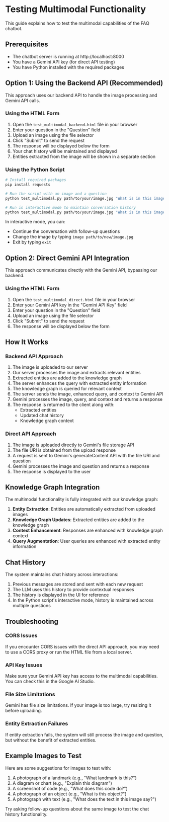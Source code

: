 # Testing Multimodal Functionality

This guide explains how to test the multimodal capabilities of the FAQ chatbot.

## Prerequisites

- The chatbot server is running at http://localhost:8000
- You have a Gemini API key (for direct API testing)
- You have Python installed with the required packages

## Option 1: Using the Backend API (Recommended)

This approach uses our backend API to handle the image processing and Gemini API calls.

### Using the HTML Form

1. Open the `test_multimodal_backend.html` file in your browser
2. Enter your question in the "Question" field
3. Upload an image using the file selector
4. Click "Submit" to send the request
5. The response will be displayed below the form
6. Your chat history will be maintained and displayed
7. Entities extracted from the image will be shown in a separate section

### Using the Python Script

```bash
# Install required packages
pip install requests

# Run the script with an image and a question
python test_multimodal.py path/to/your/image.jpg "What is in this image?"

# Run in interactive mode to maintain conversation history
python test_multimodal.py path/to/your/image.jpg "What is in this image?" --interactive
```

In interactive mode, you can:
- Continue the conversation with follow-up questions
- Change the image by typing `image path/to/new/image.jpg`
- Exit by typing `exit`

## Option 2: Direct Gemini API Integration

This approach communicates directly with the Gemini API, bypassing our backend.

### Using the HTML Form

1. Open the `test_multimodal_direct.html` file in your browser
2. Enter your Gemini API key in the "Gemini API Key" field
3. Enter your question in the "Question" field
4. Upload an image using the file selector
5. Click "Submit" to send the request
6. The response will be displayed below the form

## How It Works

### Backend API Approach

1. The image is uploaded to our server
2. Our server processes the image and extracts relevant entities
3. Extracted entities are added to the knowledge graph
4. The server enhances the query with extracted entity information
5. The knowledge graph is queried for relevant context
6. The server sends the image, enhanced query, and context to Gemini API
7. Gemini processes the image, query, and context and returns a response
8. The response is returned to the client along with:
   - Extracted entities
   - Updated chat history
   - Knowledge graph context

### Direct API Approach

1. The image is uploaded directly to Gemini's file storage API
2. The file URI is obtained from the upload response
3. A request is sent to Gemini's generateContent API with the file URI and question
4. Gemini processes the image and question and returns a response
5. The response is displayed to the user

## Knowledge Graph Integration

The multimodal functionality is fully integrated with our knowledge graph:

1. **Entity Extraction**: Entities are automatically extracted from uploaded images
2. **Knowledge Graph Updates**: Extracted entities are added to the knowledge graph
3. **Context Enhancement**: Responses are enhanced with knowledge graph context
4. **Query Augmentation**: User queries are enhanced with extracted entity information

## Chat History

The system maintains chat history across interactions:

1. Previous messages are stored and sent with each new request
2. The LLM uses this history to provide contextual responses
3. The history is displayed in the UI for reference
4. In the Python script's interactive mode, history is maintained across multiple questions

## Troubleshooting

### CORS Issues

If you encounter CORS issues with the direct API approach, you may need to use a CORS proxy or run the HTML file from a local server.

### API Key Issues

Make sure your Gemini API key has access to the multimodal capabilities. You can check this in the Google AI Studio.

### File Size Limitations

Gemini has file size limitations. If your image is too large, try resizing it before uploading.

### Entity Extraction Failures

If entity extraction fails, the system will still process the image and question, but without the benefit of extracted entities.

## Example Images to Test

Here are some suggestions for images to test with:

1. A photograph of a landmark (e.g., "What landmark is this?")
2. A diagram or chart (e.g., "Explain this diagram")
3. A screenshot of code (e.g., "What does this code do?")
4. A photograph of an object (e.g., "What is this object?")
5. A photograph with text (e.g., "What does the text in this image say?")

Try asking follow-up questions about the same image to test the chat history functionality. 